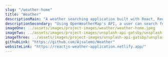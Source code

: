 ```yaml
---
slug: "/weather-home"
title: "Weather"
descriptionMain: "A weather searching application built with React, Redux, CSS in JS, Redux Form, Node, Moment.js, Material-UI, React-Leaflet and using OpenWeatherMap's API"
descriptionSecondary: "Using OpenWeatherMap's API, a user can search for hourly and up to a five day weather forecast anywhere in the world. The location searched is reflected in the LeafLet map which also displays cloud and precipitation layers. The application gives the user a choice to use their current location or type in a location manually. An enabled or disabled location icon is displayed at the bottom of the application screen."
imageOne: ../assets/images/project-images/weather/weather-home.jpeg
imageTwo: ../assets/images/project-images/unsplash-api-gatsby/unsplash-api-gatsby-two.jpeg
imageThree: ../assets/images/project-images/unsplash-api-gatsby/unsplash-api-gatsby-two.jpeg
githubLink: "https://github.com/Ajsalemo/Weather"
websiteLink: "https://reactjs-weather-application.netlify.app/"
---
```

